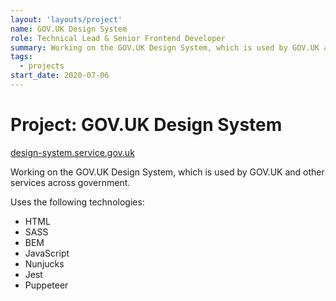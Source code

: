 ```yaml
---
layout: 'layouts/project'
name: GOV.UK Design System
role: Technical Lead & Senior Frontend Developer
summary: Working on the GOV.UK Design System, which is used by GOV.UK and other services across government.
tags:
  - projects
start_date: 2020-07-06
---
```


# Project: GOV.UK Design System

[design-system.service.gov.uk](design-system.service.gov.uk)

Working on the GOV.UK Design System, which is used by GOV.UK and other services across government.

Uses the following technologies:

- HTML
- SASS
- BEM
- JavaScript
- Nunjucks
- Jest
- Puppeteer
